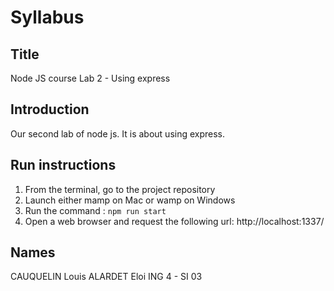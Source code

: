 # Syllabus

## Title
Node JS course
Lab 2 - Using express

## Introduction

Our second lab of node js. It is about using express.

## Run instructions

1.  From the terminal, go to the project repository
2.  Launch either mamp on Mac or wamp on Windows
3.  Run the command : `npm run start`
4.  Open a web browser and request the following url: http://localhost:1337/

## Names

CAUQUELIN Louis
ALARDET Eloi
ING 4 - SI 03
